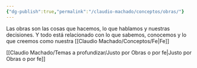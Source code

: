 ```yaml
---
{"dg-publish":true,"permalink":"/claudio-machado/conceptos/obras/"}
---
```


Las obras son las cosas que hacemos, lo que hablamos y nuestras decisiones. Y todo está relacionado con lo que sabemos, conocemos y lo que creemos como nuestra [[Claudio Machado/Conceptos/Fe\|Fe]]

[[Claudio Machado/Temas a profundizar/Justo por Obras o por fe\|Justo por Obras o por fe]]